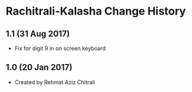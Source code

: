 Rachitrali-Kalasha Change History
=======================

## 1.1 (31 Aug 2017) 
* Fix for digit 9 in on screen keyboard

## 1.0 (20 Jan 2017)
* Created by Rehmat Aziz Chitrali
